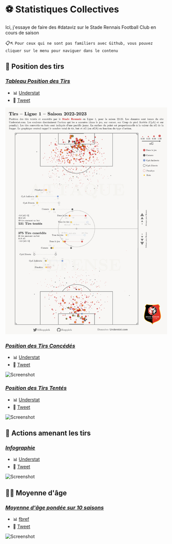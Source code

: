 # :soccer: Statistiques Collectives
Ici, j'essaye de faire des #dataviz sur le Stade Rennais Football Club en cours de saison
  
:clipboard::arrow_upper_left: `Pour ceux qui ne sont pas familiers avec Github, vous pouvez cliquer sur le menu pour naviguer dans le contenu`

## :dart: **Position des tirs**

### [_Tableau Position des Tirs_](https://github.com/Roppick/2022-2023_Equipe/blob/b2a4734162781bf5ad4285f77dd95ab8fcc435d1/23-08-05_Position%26Total_Tirs.jpg)
  - :bar_chart: [Understat](https://understat.com/team/Rennes/2022)
  - :blue_book: [Tweet](https://twitter.com/Roppick/status/1687803939834527745?s=20)

  ![Screenshot](https://github.com/Roppick/2022-2023_Equipe/blob/b2a4734162781bf5ad4285f77dd95ab8fcc435d1/23-08-05_Position%26Total_Tirs.jpg)
  
### [_Position des Tirs Concédés_](https://github.com/Roppick/2022-2023_Equipe/blob/fe7bfb263fd76c4da20032407b8d415b91b69358/23-08-02_Position%20Tirs%20conc%C3%A9d%C3%A9s_rogn%C3%A9.jpg)
  - :bar_chart: [Understat](https://understat.com/team/Rennes/2022)
  - :blue_book: [Tweet](https://twitter.com/Roppick/status/1686857100083761152?s=20)

  ![Screenshot](https://github.com/Roppick/2022-2023_Equipe/blob/fe7bfb263fd76c4da20032407b8d415b91b69358/23-08-02_Position%20Tirs%20conc%C3%A9d%C3%A9s_rogn%C3%A9.jpg)

### [_Position des Tirs Tentés_](https://github.com/Roppick/2022-2023_Equipe/blob/fe7bfb263fd76c4da20032407b8d415b91b69358/23-08-01_Position%20Tirs%20tent%C3%A9s_rogn%C3%A9.jpg)
  - :bar_chart: [Understat](https://understat.com/team/Rennes/2022)
  - :blue_book: [Tweet](https://twitter.com/Roppick/status/1686339675449950209?s=20)

  ![Screenshot](https://github.com/Roppick/2022-2023_Equipe/blob/fe7bfb263fd76c4da20032407b8d415b91b69358/23-08-01_Position%20Tirs%20tent%C3%A9s_rogn%C3%A9.jpg)

## 🔀 **Actions amenant les tirs**
  
### [_Infographie_](https://github.com/Roppick/2022-2023_Equipe/blob/df268d095b2bb0470b6cea81e0a1600c9e694492/23-08-06_R%C3%A9partition%20Tirs-Buts-xG_22-23_rogn%C3%A9.jpg)
  - :bar_chart: [Understat](https://understat.com/team/Rennes/2022)
  - :blue_book: [Tweet](https://twitter.com/Roppick/status/1688139436515565568?s=20)

  ![Screenshot](https://github.com/Roppick/2022-2023_Equipe/blob/df268d095b2bb0470b6cea81e0a1600c9e694492/23-08-06_R%C3%A9partition%20Tirs-Buts-xG_22-23_rogn%C3%A9.jpg)
  
## 👶👴 **Moyenne d'âge**
  
### [_Moyenne d'âge pondée sur 10 saisons_](https://github.com/Roppick/2022-2023_Equipe/blob/df268d095b2bb0470b6cea81e0a1600c9e694492/23-08-06_R%C3%A9partition%20Tirs-Buts-xG_22-23_rogn%C3%A9.jpg)
  - :bar_chart: [fbref](https://fbref.com/en/squads/b3072e00/Rennes-Stats)
  - :blue_book: [Tweet](https://twitter.com/Roppick/status/1694752351897153873?s=20)
  
![Screenshot](https://github.com/Roppick/2022-2023_Equipe/blob/34c7b5f480c0e8991cecc070442e478d80d6907c/23-08-24_Age%20pond%C3%A9r%C3%A9.png)
